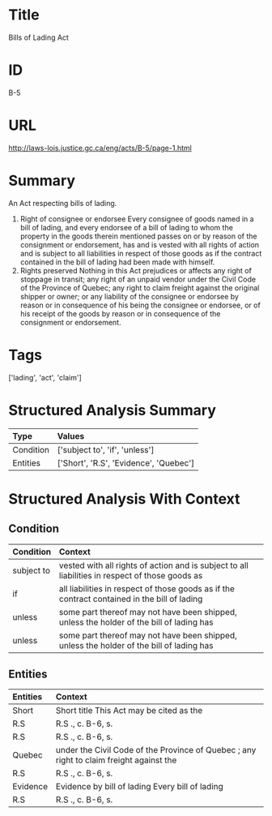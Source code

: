 # Title
Bills of Lading Act


# ID
B-5

# URL
http://laws-lois.justice.gc.ca/eng/acts/B-5/page-1.html


# Summary
An Act respecting bills of lading.
1. Right of consignee or endorsee Every consignee of goods named in a bill of lading, and every endorsee of a bill of lading to whom the property in the goods therein mentioned passes on or by reason of the consignment or endorsement, has and is vested with all rights of action and is subject to all liabilities in respect of those goods as if the contract contained in the bill of lading had been made with himself.
2. Rights preserved Nothing in this Act prejudices or affects any right of stoppage in transit; any right of an unpaid vendor under the Civil Code of the Province of Quebec; any right to claim freight against the original shipper or owner; or any liability of the consignee or endorsee by reason or in consequence of his being the consignee or endorsee, or of his receipt of the goods by reason or in consequence of the consignment or endorsement.


# Tags
['lading', 'act', 'claim']


# Structured Analysis Summary
| Type      | Values                                 |
|:----------|:---------------------------------------|
| Condition | ['subject to', 'if', 'unless']         |
| Entities  | ['Short', 'R.S', 'Evidence', 'Quebec'] |


# Structured Analysis With Context
 


## Condition
| Condition   | Context                                                                                         |
|:------------|:------------------------------------------------------------------------------------------------|
| subject to  | vested with all rights of action and is subject to all liabilities in respect of those goods as |
| if          | all liabilities in respect of those goods as if the contract contained in the bill of lading    |
| unless      | some part thereof may not have been shipped, unless the holder of the bill of lading has        |
| unless      | some part thereof may not have been shipped, unless the holder of the bill of lading has        |


## Entities
| Entities   | Context                                                                                 |
|:-----------|:----------------------------------------------------------------------------------------|
| Short      | Short title This Act may be cited as the                                                |
| R.S        | R.S ., c. B-6, s.                                                                       |
| R.S        | R.S ., c. B-6, s.                                                                       |
| Quebec     | under the Civil Code of the Province of Quebec ; any right to claim freight against the |
| R.S        | R.S ., c. B-6, s.                                                                       |
| Evidence   | Evidence by bill of lading Every bill of lading                                         |
| R.S        | R.S ., c. B-6, s.                                                                       |


